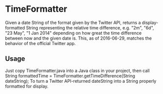 # TimeFormatter

Given a date String of the format given by the Twitter API, returns a display-formatted String representing the relative time difference, e.g. "2m", "6d", "23 May", "1 Jan 2014" depending on how great the time difference between now and the given date is. This, as of 2016-06-29, matches the behavior of the official Twitter app.

## Usage
Just copy TimeFormatter.java into a Java class in your project, then call
    String formattedTime = TimeFormatter.getTimeDifference(String dateString);
To turn a Twitter API-returned dateString into a String properly formatted for display. 
